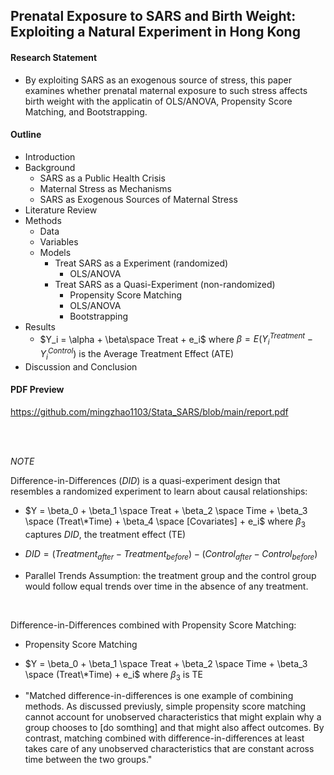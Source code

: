 ## Prenatal Exposure to SARS and Birth Weight: Exploiting a Natural Experiment in Hong Kong

#### Research Statement 

- By exploiting SARS as an exogenous source of stress, this paper examines whether prenatal maternal exposure to such stress affects birth weight with the applicatin of OLS/ANOVA, Propensity Score Matching, and Bootstrapping.

#### Outline

- Introduction
- Background
  - SARS as a Public Health Crisis
  - Maternal Stress as Mechanisms
  - SARS as Exogenous Sources of Maternal Stress
- Literature Review
- Methods
  - Data
  - Variables
  - Models
    - Treat SARS as a Experiment (randomized)
      - OLS/ANOVA
    - Treat SARS as a Quasi-Experiment (non-randomized)
      - Propensity Score Matching
      - OLS/ANOVA
      - Bootstrapping
- Results
  - $Y_i = \alpha + \beta\space Treat + e_i$ where $\beta = E(Y_i^{Treatment} - Y_i^{Control})$ is the Average Treatment Effect (ATE) 
- Discussion and Conclusion

#### PDF Preview

https://github.com/mingzhao1103/Stata_SARS/blob/main/report.pdf


<br>  

<br>

*NOTE*


Difference-in-Differences $(DID)$ is a quasi-experiment design that resembles a randomized experiment to learn about causal relationships: 

  - $Y = \beta_0 + \beta_1 \space Treat + \beta_2 \space Time + \beta_3 \space (Treat\*Time) + \beta_4 \space [Covariates] + e_i$ where $\beta_3$ captures $DID$, the treatment effect (TE)
       
  - $DID = (Treatment_{after} - Treatment_{before}) - (Control_{after} - Control_{before})$

  - Parallel Trends Assumption: the treatment group and the control group would follow equal trends over time in the absence of any treatment.
 
<br>

Difference-in-Differences combined with Propensity Score Matching:

  - Propensity Score Matching
  
  - $Y = \beta_0 + \beta_1 \space Treat + \beta_2 \space Time + \beta_3 \space (Treat\*Time) + e_i$ where $\beta_3$ is TE

  - "Matched difference-in-differences is one example of combining methods. As discussed previusly, simple propensity score matching cannot account for unobserved characteristics that might explain why a group chooses to [do somthing] and that might also affect outcomes. By contrast, matching combined with difference-in-differences at least takes care of any unobserved characteristics that are constant across time between the two groups."



